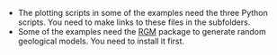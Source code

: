 * The plotting scripts in some of the examples need the three Python scripts. You need to make links to these files in the subfolders.
* Some of the examples need the [RGM](https://github.com/lanl/rgm) package to generate random geological models. You need to install it first. 
